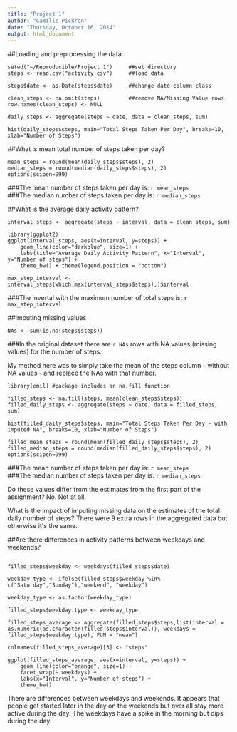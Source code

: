 ```yaml
---
title: "Project 1"
author: "Camille Pickren"
date: "Thursday, October 16, 2014"
output: html_document
---
```

##Loading and preprocessing the data  

```{r, echo = TRUE}
setwd("~/Reproducible/Project 1")     ##set directory
steps <- read.csv("activity.csv")     ##load data

steps$date <- as.Date(steps$date)     ##change date column class

clean_steps <- na.omit(steps)         ##remove NA/Missing Value rows
row.names(clean_steps) <- NULL 

daily_steps <- aggregate(steps ~ date, data = clean_steps, sum)

hist(daily_steps$steps, main="Total Steps Taken Per Day", breaks=10, xlab="Number of Steps")
```

##What is mean total number of steps taken per day?

```{r, echo = TRUE}
mean_steps = round(mean(daily_steps$steps), 2)
median_steps = round(median(daily_steps$steps), 2)
options(scipen=999)
```

###The mean number of steps taken per day is: `r mean_steps`   
###The median number of steps taken per day is: `r median_steps`

##What is the average daily activity pattern?

```{r echo = TRUE}
interval_steps <- aggregate(steps ~ interval, data = clean_steps, sum)

library(ggplot2)
ggplot(interval_steps, aes(x=interval, y=steps)) +   
    geom_line(color="darkblue", size=1) +  
    labs(title="Average Daily Activity Pattern", x="Interval", y="Number of steps") +  
    theme_bw() + theme(legend.position = "bottom")

max_step_interval <- interval_steps[which.max(interval_steps$steps),]$interval
```

###The invertal with the maximum number of total steps is: `r max_step_interval`

##Imputing missing values

```{r echo = TRUE} 
NAs <- sum(is.na(steps$steps))
```

###In the original dataset there are `r NAs` rows with NA values (missing values) for the number of steps.

My method here was to simply take the mean of the steps column - without NA values - and replace the NAs with that number. 

```{r echo = TRUE}
library(emil) #package includes an na.fill function

filled_steps <- na.fill(steps, mean(clean_steps$steps))
filled_daily_steps <- aggregate(steps ~ date, data = filled_steps, sum)

hist(filled_daily_steps$steps, main="Total Steps Taken Per Day - with imputed NA", breaks=10, xlab="Number of Steps")

filled_mean_steps = round(mean(filled_daily_steps$steps), 2)
filled_median_steps = round(median(filled_daily_steps$steps), 2)
options(scipen=999)
```

###The mean number of steps taken per day is: `r mean_steps`   
###The median number of steps taken per day is: `r median_steps`

Do these values differ from the estimates from the first part of the assignment? No. Not at all.

What is the impact of imputing missing data on the estimates of the total daily number of steps? There were 9 extra rows in the aggregated data but otherwise it's the same. 

##Are there differences in activity patterns between weekdays and weekends?

```{r echo = TRUE}

filled_steps$weekday <- weekdays(filled_steps$date)

weekday_type <- ifelse(filled_steps$weekday %in% c("Saturday","Sunday"),"weekend", "weekday")

weekday_type <- as.factor(weekday_type)

filled_steps$weekday.type <- weekday_type

filled_steps_average <- aggregate(filled_steps$steps,list(interval = as.numeric(as.character(filled_steps$interval)), weekdays = filled_steps$weekday.type), FUN = "mean")

colnames(filled_steps_average)[3] <- "steps"

ggplot(filled_steps_average, aes(x=interval, y=steps)) + 
    geom_line(color="orange", size=1) + 
    facet_wrap(~ weekdays) +
    labs(x="Interval", y="Number of steps") +
    theme_bw()

```

There are differences between weekdays and weekends. It appears that people get started later in the day on the weekends but over all stay more active during the day. The weekdays have a spike in the morning but dips during the day. 
